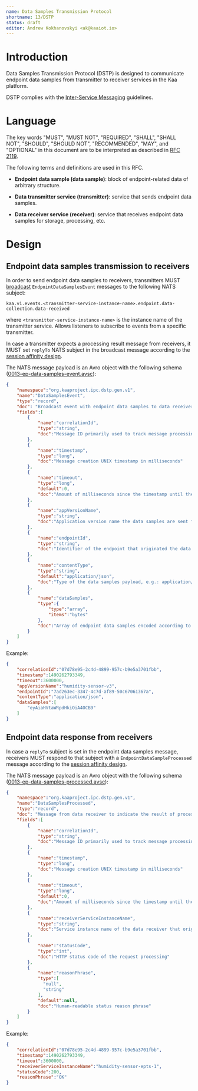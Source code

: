 ```yaml
---
name: Data Samples Transmission Protocol
shortname: 13/DSTP
status: draft
editor: Andrew Kokhanovskyi <ak@kaaiot.io>
---
```


<!-- toc -->


# Introduction

Data Samples Transmission Protocol (DSTP) is designed to communicate endpoint data samples from transmitter to receiver services in the Kaa platform.

DSTP complies with the [Inter-Service Messaging](/0003/README.md) guidelines.


# Language

The key words "MUST", "MUST NOT", "REQUIRED", "SHALL", "SHALL NOT", "SHOULD", "SHOULD NOT", "RECOMMENDED", "MAY", and "OPTIONAL" in this document are to be interpreted as described in [RFC 2119](https://tools.ietf.org/html/rfc2119).

The following terms and definitions are used in this RFC.

- **Endpoint data sample (data sample)**: block of endpoint-related data of arbitrary structure.

- **Data transmitter service (transmitter)**: service that sends endpoint data samples.

- **Data receiver service (receiver)**: service that receives endpoint data samples for storage, processing, etc.


# Design

## Endpoint data samples transmission to receivers

In order to send endpoint data samples to receivers, transmitters MUST [broadcast](/0003/README.md#broadcast-messaging) `EndpointDataSamplesEvent` messages to the following NATS subject:
```
kaa.v1.events.<transmitter-service-instance-name>.endpoint.data-collection.data-received
```
where `<transmitter-service-instance-name>` is the instance name of the transmitter service.
Allows listeners to subscribe to events from a specific transmitter.

In case a transmitter expects a processing result message from receivers, it MUST set `replyTo` NATS subject in the broadcast message according to the [session affinity design](/0003/README.md#session-affinity).

The NATS message payload is an Avro object with the following schema ([0013-ep-data-samples-event.avsc](./0013-ep-data-samples-event.avsc)):

```json
{
    "namespace":"org.kaaproject.ipc.dstp.gen.v1",
    "name":"DataSamplesEvent",
    "type":"record",
    "doc": "Broadcast event with endpoint data samples to data receivers",
    "fields":[
        {
            "name":"correlationId",
            "type":"string",
            "doc":"Message ID primarily used to track message processing across services"
        },
        {
            "name":"timestamp",
            "type":"long",
            "doc":"Message creation UNIX timestamp in milliseconds"
        },
        {
            "name":"timeout",
            "type":"long",
            "default":0,
            "doc":"Amount of milliseconds since the timestamp until the message expires. Value of 0 is reserved to indicate no expiration."
        },
        {
            "name":"appVersionName",
            "type":"string",
            "doc":"Application version name the data samples are sent for"
        },
        {
            "name":"endpointId",
            "type":"string",
            "doc":"Identifier of the endpoint that originated the data samples"
        },
        {
            "name":"contentType",
            "type":"string",
            "default":"application/json",
            "doc":"Type of the data samples payload, e.g.: application/json, application/x-protobuf, etc."
        },
        {
            "name":"dataSamples",
            "type":{
                "type":"array",
                "items":"bytes"
            },
            "doc":"Array of endpoint data samples encoded according to the content type"
        }
    ]
}
```

Example:
```json
{
    "correlationId":"07d78e95-2c4d-4899-957c-b9e5a3701fbb",
    "timestamp":1490262793349,
    "timeout":3600000,
    "appVersionName":"humidity-sensor-v3",
    "endpointId":"7ad263ec-3347-4c7d-af89-50c67061367a",
    "contentType":"application/json",
    "dataSamples":[
        "eyAiaHVtaWRpdHkiOiA4OCB9"
    ]
}
 ``` 


## Endpoint data response from receivers

In case a `replyTo` subject is set in the endpoint data samples message, receivers MUST respond to that subject with a `EndpointDataSampleProcessed` message according to the [session affinity design](/0003/README.md#session-affinity).

The NATS message payload is an Avro object with the following schema ([0013-ep-data-samples-processed.avsc](./0013-ep-data-samples-processed.avsc)):
```json
{
    "namespace":"org.kaaproject.ipc.dstp.gen.v1",
    "name":"DataSamplesProcessed",
    "type":"record",
    "doc": "Message from data receiver to indicate the result of processing endpoint data",
    "fields":[
        {
            "name":"correlationId",
            "type":"string",
            "doc":"Message ID primarily used to track message processing across services"
        },
        {
            "name":"timestamp",
            "type":"long",
            "doc":"Message creation UNIX timestamp in milliseconds"
        },
        {
            "name":"timeout",
            "type":"long",
            "default":0,
            "doc":"Amount of milliseconds since the timestamp until the message expires. Value of 0 is reserved to indicate no expiration."
        },
        {
            "name":"receiverServiceInstanceName",
            "type":"string",
            "doc":"Service instance name of the data receiver that originated the message"
        },
        {
            "name":"statusCode",
            "type":"int",
            "doc":"HTTP status code of the request processing"
        },
        {
            "name":"reasonPhrase",
            "type":[
              "null",
              "string"
            ],
            "default":null,
            "doc":"Human-readable status reason phrase"
        }
    ]
}
```

Example:
```json
{
    "correlationId":"07d78e95-2c4d-4899-957c-b9e5a3701fbb",
    "timestamp":1490262793349,
    "timeout":3600000,
    "receiverServiceInstanceName":"humidity-sensor-epts-1",
    "statusCode":200,
    "reasonPhrase":"OK"
}
```
